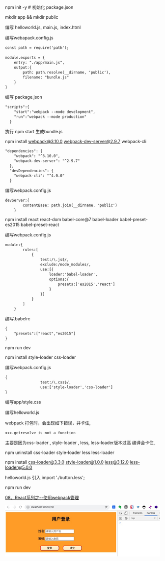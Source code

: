 npm init -y  # 初始化 package.json 

mkdir app && mkdir public 

编写 helloworld.js, main.js, index.html 

编写webapack.config.js 
```
const path = require('path');

module.exports = {
    entry: "./app/main.js",
    output:{
        path: path.resolve(__dirname, 'public'),
        filename: "bundle.js"
    }
}
```

编写 package.json 
```
"scripts":{
    "start":"webpack --mode development",
    "run":"webpack --mode production"
  }
```

执行 npm start 生成bundle.js 

npm install webpack@3.10.0  webpack-dev-server@2.9.7 webpack-cli 

```
"dependencies": {
    "webpack": "^3.10.0",
    "webpack-dev-server": "^2.9.7"
  },
  "devDependencies": {
    "webpack-cli": "^4.0.0"
  }
```
编写webpack.config.js 
```
devServer:{
        contentBase: path.join(__dirname, 'public')
    }
```

npm install react react-dom babel-core@7 babel-loader babel-preset-es2015 babel-preset-react 

编写webpack.config.js 

```
module:{
        rules:[
            {
                test:/\.js$/,
                exclude:/node_modules/,
                use:[{
                    loader:'babel-loader',
                    options:{
                        presets:['es2015','react']
                    }
                }]
            }
        ]
    }
```

编写.babelrc 

```
{
    "presets":["react","es2015"]
}
```

npm run dev

npm install style-loader css-loader 

编写webpack.config.js 

```
{
                test:/\.css$/,
                use:['style-loader','css-loader']
}
```
编写app/style.css 

编写helloworld.js 


webpack 打包时，会出现如下错误，并卡住,
```
xxx.getresolve is not a function 
```
主要是因为css-loader , style-loader , less, less-loader版本过高 编译会卡住,

npm uninstall css-loader style-loader less less-loader 

npm install css-loader@3.3.0 style-loader@1.0.0 less@3.12.0  less-loader@5.0.0

helloworld.js 引入 import './button.less';

npm run dev 


[08、React系列之--使用webpack管理](https://www.jianshu.com/p/732c4d501668)

![login](../../assets/12-webpack-loaders.jpg)